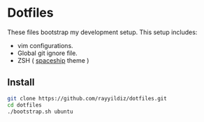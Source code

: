 # Dotfiles

These files bootstrap my development setup. This setup includes:

- vim configurations.
- Global git ignore file.
- ZSH ( [spaceship](https://github.com/denysdovhan/spaceship-prompt) theme )

## Install

```bash
git clone https://github.com/rayyildiz/dotfiles.git
cd dotfiles
./bootstrap.sh ubuntu
```

